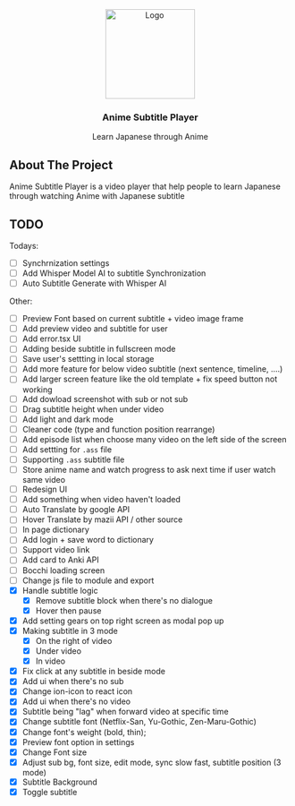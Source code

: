 <div align="center">
  <a href="https://github.com/LostArrows27/anime-subtitle-player">
    <img src="https://i.pinimg.com/736x/0a/77/ab/0a77ab9b741887432031c9d0670ac3f3.jpg" alt="Logo" width="160" height="160">
  </a>
  <h3>Anime Subtitle Player</h3>
<div>Learn Japanese through Anime</div>
</div>

## About The Project

Anime Subtitle Player is a video player that help people to learn Japanese through watching Anime with Japanese subtitle

## TODO

Todays:

- [ ] Synchrnization settings
- [ ] Add Whisper Model AI to subtitle Synchronization
- [ ] Auto Subtitle Generate with Whisper AI

Other:

- [ ] Preview Font based on current subtitle + video image frame
- [ ] Add preview video and subtitle for user
- [ ] Add error.tsx UI
- [ ] Adding beside subtitle in fullscreen mode
- [ ] Save user's settting in local storage
- [ ] Add more feature for below video subtitle (next sentence, timeline, ....)
- [ ] Add larger screen feature like the old template + fix speed button not working
- [ ] Add dowload screenshot with sub or not sub
- [ ] Drag subtitle height when under video
- [ ] Add light and dark mode
- [ ] Cleaner code (type and function position rearrange)
- [ ] Add episode list when choose many video on the left side of the screen
- [ ] Add settting for `.ass` file
- [ ] Supporting `.ass` subtitle file
- [ ] Store anime name and watch progress to ask next time if user watch same video
- [ ] Redesign UI
- [ ] Add something when video haven't loaded
- [ ] Auto Translate by google API
- [ ] Hover Translate by mazii API / other source
- [ ] In page dictionary
- [ ] Add login + save word to dictionary
- [ ] Support video link
- [ ] Add card to Anki API
- [ ] Bocchi loading screen
- [ ] Change js file to module and export
- [x] Handle subtitle logic
  - [x] Remove subtitle block when there's no dialogue
  - [x] Hover then pause
- [x] Add setting gears on top right screen as modal pop up
- [x] Making subtitle in 3 mode
  - [x] On the right of video
  - [x] Under video
  - [x] In video
- [x] Fix click at any subtitle in beside mode
- [x] Add ui when there's no sub
- [x] Change ion-icon to react icon
- [x] Add ui when there's no video
- [x] Subtitle being "lag" when forward video at specific time
- [x] Change subtitle font (Netflix-San, Yu-Gothic, Zen-Maru-Gothic)
- [x] Change font's weight (bold, thin);
- [x] Preview font option in settings
- [x] Change Font size
- [x] Adjust sub bg, font size, edit mode, sync slow fast, subtitle position (3 mode)
- [x] Subtitle Background
- [x] Toggle subtitle
